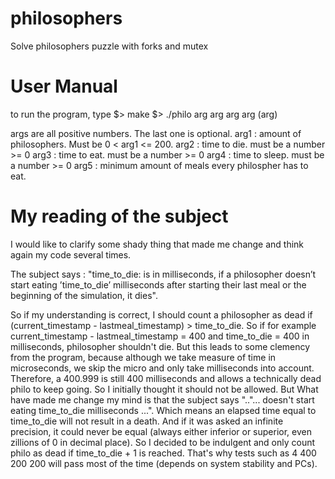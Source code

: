 # philosophers
Solve philosophers puzzle with forks and mutex


# User Manual
to run the program, type
$> make
$> ./philo arg arg arg arg (arg)

args are all positive numbers. The last one is optional.
arg1 : amount of philosophers. Must be 0 < arg1 <= 200.
arg2 : time to die. must be a number >= 0
arg3 : time to eat. must be a number >= 0
arg4 : time to sleep. must be a number >= 0
arg5 : minimum amount of meals every philospher has to eat.

# My reading of the subject
I would like to clarify some shady thing that made me change and think again my code several times.

The subject says :
"time_to_die: is in milliseconds, if a philosopher doesn’t start eating ’time_to_die’ milliseconds after starting their last meal or the beginning of the simulation, it dies".

So if my understanding is correct, I should count a philosopher as dead if (current_timestamp - lastmeal_timestamp) > time_to_die.
So if for example current_timestamp - lastmeal_timestamp = 400 and time_to_die = 400 in milliseconds, philosopher shouldn't die.
But this leads to some clemency from the program, because although we take measure of time in microseconds, we skip the micro and only take milliseconds into account.
Therefore, a 400.999 is still 400 milliseconds and allows a technically dead philo to keep going.
So I initially thought it should not be allowed.
But What have made me change my mind is that the subject says ".."... doesn't start eating time_to_die milliseconds ...". Which means an elapsed time equal to time_to_die will not result in a death.
And if it was asked an infinite precision, it could never be equal (always either inferior or superior, even zillions of 0 in decimal place).
So I decided to be indulgent and only count philo as dead if time_to_die + 1 is reached.
That's why tests such as 4 400 200 200 will pass most of the time (depends on system stability and PCs).
